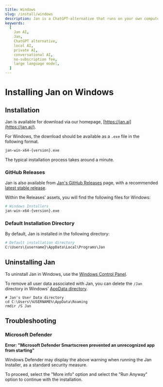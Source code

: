 ```yaml
---
title: Windows
slug: /install/windows
description: Jan is a ChatGPT-alternative that runs on your own computer, with a local API server.
keywords:
  [
    Jan AI,
    Jan,
    ChatGPT alternative,
    local AI,
    private AI,
    conversational AI,
    no-subscription fee,
    large language model,
  ]
---
```


# Installing Jan on Windows

## Installation

Jan is available for download via our homepage, [https://jan.ai](https://jan.ai/).

For Windows, the download should be available as a `.exe` file in the following format.

```bash
jan-win-x64-{version}.exe
```

The typical installation process takes around a minute.

### GitHub Releases

Jan is also available from [Jan's GitHub Releases](https://github.com/janhq/jan/releases) page, with a recommended [latest stable release](https://github.com/janhq/jan/releases/latest).

Within the Releases' assets, you will find the following files for Windows:

```bash
# Windows Installers
jan-win-x64-{version}.exe
```

### Default Installation Directory

By default, Jan is installed in the following directory:

```bash
# Default installation directory
C:\Users\{username}\AppData\Local\Programs\Jan
```

## Uninstalling Jan

To uninstall Jan in Windows, use the [Windows Control Panel](https://support.microsoft.com/en-us/windows/uninstall-or-remove-apps-and-programs-in-windows-4b55f974-2cc6-2d2b-d092-5905080eaf98).

To remove all user data associated with Jan, you can delete the `/Jan` directory in Windows' [AppData directory](https://superuser.com/questions/632891/what-is-appdata).

```shell
# Jan's User Data directory
cd C:\Users\%USERNAME%\AppData\Roaming
rmdir /S Jan
```

## Troubleshooting

### Microsoft Defender

**Error: "Microsoft Defender Smartscreen prevented an unrecognized app from starting"**

Windows Defender may display the above warning when running the Jan Installer, as a standard security measure.

To proceed, select the "More info" option and select the "Run Anyway" option to continue with the installation.
